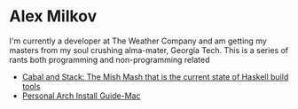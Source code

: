 # Alex Milkov

I'm currently a developer at The Weather Company and am getting my masters from my soul crushing alma-mater, Georgia Tech. This is a series of rants
both programming and non-programming related

* [Cabal and Stack: The Mish Mash that is the current state of Haskell build tools](cabal-stack.md)
* [Personal Arch Install Guide-Mac](arch-mac.md)

